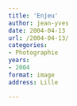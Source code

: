 ```yaml
---
title: 'Enjeu'
author: jean-yves
date: 2004-04-13
url: /2004-04-13/
categories:
- Photographie
years:
- 2004
format: image
address: Lille

---
```

